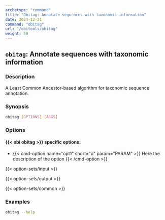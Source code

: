 ```yaml
---
archetype: "command"
title: "Obitag: Annotate sequences with taxonomic information"
date: 2024-12-21
command: "obitag"
url: "/obitools/obitag"
weight: 50
---
```


## `obitag`: Annotate sequences with taxonomic information

### Description 

A Least Common Ancestor-based algorithm for taxonomic sequence annotation.

### Synopsis

```bash
obitag [OPTIONS] [ARGS]
```

### Options

#### {{< obi obitag >}} specific options:

- {{< cmd-option name="opt1" short="o" param="PARAM" >}}
  Here the description of the option
  {{< /cmd-option >}}

{{< option-sets/input >}}

{{< option-sets/output >}}

{{< option-sets/common >}}

### Examples

```bash
obitag --help
```
